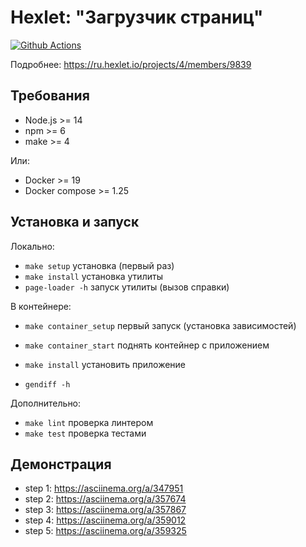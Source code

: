 # Hexlet: "Загрузчик страниц"

[![Github Actions](../../workflows/Node.js%20CI/badge.svg)](../../actions)

Подробнее: https://ru.hexlet.io/projects/4/members/9839

## Требования

* Node.js >= 14
* npm >= 6
* make >= 4

Или:
* Docker >= 19
* Docker compose >= 1.25

## Установка и запуск

Локально:
* `make setup` установка (первый раз)
* `make install` установка утилиты
* `page-loader -h` запуск утилиты (вызов справки)

В контейнере:
* `make container_setup` первый запуск (установка зависимостей) 

* `make container_start` поднять контейнер с приложением
* `make install` установить приложение
* `gendiff -h`

Дополнительно:
* `make lint` проверка линтером
* `make test` проверка тестами

## Демонстрация

* step 1: https://asciinema.org/a/347951
* step 2: https://asciinema.org/a/357674
* step 3: https://asciinema.org/a/357867
* step 4: https://asciinema.org/a/359012
* step 5: https://asciinema.org/a/359325

